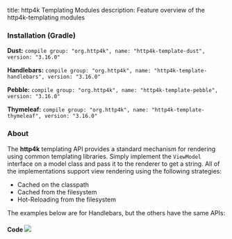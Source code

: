 title: http4k Templating Modules
description: Feature overview of the http4k-templating modules

### Installation (Gradle)
**Dust:** ```compile group: "org.http4k", name: "http4k-template-dust", version: "3.16.0"```

**Handlebars:** ```compile group: "org.http4k", name: "http4k-template-handlebars", version: "3.16.0"```

**Pebble:** ```compile group: "org.http4k", name: "http4k-template-pebble", version: "3.16.0"```

**Thymeleaf:** ```compile group: "org.http4k", name: "http4k-template-thymeleaf", version: "3.16.0"```

### About
The **http4k** templating API provides a standard mechanism for rendering using common templating libraries. Simply implement the `ViewModel` interface on a model class and pass it to the renderer to get a string. All of the implementations support view rendering using the following strategies:

* Cached on the classpath
* Cached from the filesystem
* Hot-Reloading from the filesystem

The examples below are for Handlebars, but the others have the same APIs:

#### Code  [<img class="octocat" src="/img/octocat-32.png"/>](https://github.com/http4k/http4k/blob/master/src/docs/guide/modules/templating/example.kt)

 <script src="https://gist-it.appspot.com/https://github.com/http4k/http4k/blob/master/src/docs/guide/modules/templating/example.kt"></script>
